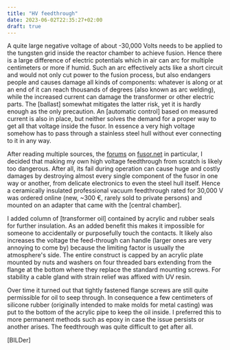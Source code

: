 ```yaml
---
title: "HV feedthrough"
date: 2023-06-02T22:35:27+02:00
draft: true
---
```



A quite large negative voltage of about -30,000 Volts needs to be applied to the tungsten grid inside the reactor chamber to achieve fusion. Hence there is a large difference of electric potentials which in air can arc for multiple centimeters or more if humid. Such an arc effectively acts like a short circuit and would not only cut power to the fusion process, but also endangers people and causes damage all kinds of components: whatever is along or at an end of it can reach thousands of degrees (also known as arc welding), while the increased current can damage the transformer or other electric parts. The [ballast] somewhat mitigates the latter risk, yet it is hardly enough as the only precaution. An [automatic control] based on measured current is also in place, but neither solves the demand for a proper way to get all that voltage inside the fusor. In essence a very high voltage somehow has to pass through a stainless steel hull without ever connecting to it in any way.

After reading multiple sources, the [forums]() on [fusor.net]() in particular, I decided that making my own high voltage feedthrough from scratch is likely too dangerous. After all, its fail during operation can cause huge and costly damages by destroying almost every single component of the fusor in one way or another, from delicate electronics to even the steel hull itself. Hence a ceramically insulated professional vacuum feedthrough rated for 30,000 V was ordered online (new, ~300 €, rarely sold to private persons) and mounted on an adapter that came with the [central chamber].

I added column of [transformer oil] contained by acrylic and rubber seals for further insulation. As an added benefit this makes it impossible for someone to accidentally or purposefully touch the contacts. It likely also increases the voltage the feed-through can handle (larger ones are very annoying to come by) because the limiting factor is usually the atmosphere's side. The entire construct is capped by an acrylic plate mounted by nuts and washers on four threaded bars extending from the flange at the bottom where they replace the standard mounting screws. For stability a cable gland with strain relief was affixed with UV resin.

Over time it turned out that tightly fastened flange screws are still quite permissible for oil to seep through. In consequence a few centimeters of silicone rubber (originally intended to make molds for metal casting) was put to the bottom of the acrylic pipe to keep the oil inside. I preferred this to more permanent methods such as epoxy in case the issue persists or another arises. The feedthrough was quite difficult to get after all.


[BILDer]
